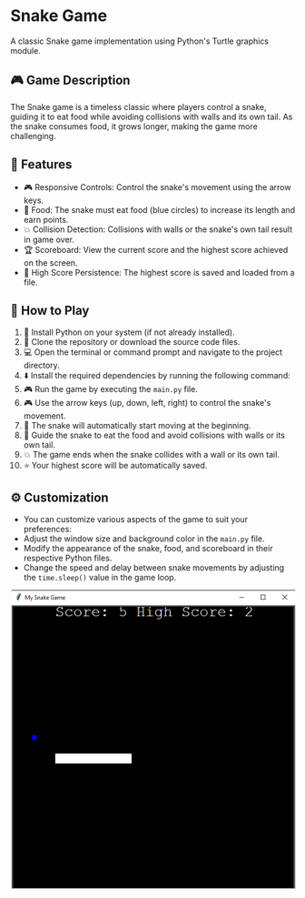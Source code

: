
# **Snake Game**

A classic Snake game implementation using Python's Turtle graphics module.

## 🎮 Game Description

The Snake game is a timeless classic where players control a snake, guiding it to eat food while avoiding collisions with walls and its own tail. As the snake consumes food, it grows longer, making the game more challenging.

## 🚀 Features

- 🎮 Responsive Controls: Control the snake's movement using the arrow keys.
- 🍎 Food: The snake must eat food (blue circles) to increase its length and earn points.
- 💥 Collision Detection: Collisions with walls or the snake's own tail result in game over.
- 🏆 Scoreboard: View the current score and the highest score achieved on the screen.
- 💾 High Score Persistence: The highest score is saved and loaded from a file.

## 🎯 How to Play

1. 🐍 Install Python on your system (if not already installed).
2. 🔽 Clone the repository or download the source code files.
3. 💻 Open the terminal or command prompt and navigate to the project directory.
4. ⬇️ Install the required dependencies by running the following command:
5. 🎮 Run the game by executing the `main.py` file.
6. 🎮 Use the arrow keys (up, down, left, right) to control the snake's movement.
7. 🐍 The snake will automatically start moving at the beginning.
8. 🍎 Guide the snake to eat the food and avoid collisions with walls or its own tail.
9. 💥 The game ends when the snake collides with a wall or its own tail.
10. ⭐️ Your highest score will be automatically saved.

## ⚙️ Customization

- You can customize various aspects of the game to suit your preferences:
- Adjust the window size and background color in the `main.py` file.
- Modify the appearance of the snake, food, and scoreboard in their respective Python files.
- Change the speed and delay between snake movements by adjusting the `time.sleep()` value in the game loop.


<div align="center">
<img src="./image.png" alt="Snake Game Screenshot" width="500">
</div>

